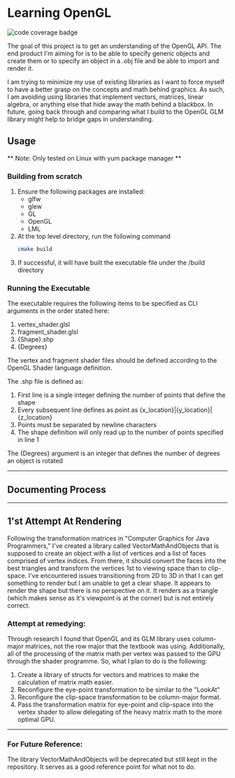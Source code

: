 # Learning OpenGL
![code coverage badge](https://github.com/PickleMustard/LearningOpenGL/actions/workflows/ci.yaml/badge.svg)

The goal of this project is to get an understanding of the OpenGL API. The end product I'm aiming for is to be able to specify generic objects
and create them or to specify an object in a .obj file and be able to import and render it.

I am trying to minimize my use of existing libraries as I want to force myself to have a better grasp on the concepts and math behind graphics.
As such, I am avoiding using libraries that implement vectors, matrices, linear algebra, or anything else that hide away the math behind a blackbox.
In future, going back through and comparing what I build to the OpenGL GLM library might help to bridge gaps in understanding.

## Usage
** Note: Only tested on Linux with yum package manager **
### Building from scratch
1. Ensure the following packages are installed:
    - glfw
    - glew
    - GL
    - OpenGL
    - LML
2. At the top level directory, run the following command
    ```bash
    cmake build
    ```
3. If successful, it will have built the executable file under the /build directory

### Running the Executable
The executable requires the following items to be specified as CLI arguments in the order stated here:
1. vertex_shader.glsl
2. fragment_shader.glsl
3. {Shape}.shp
4. {Degrees}

The vertex and fragment shader files should be defined according to the OpenGL Shader language definition.

The .shp file is defined as:
1. First line is a single integer defining the number of points that define the shape
2. Every subsequent line defines as point as {x_location}|{y_location}|{z_location}
3. Points must be separated by newline characters
4. The shape definition will only read up to the number of points specified in line 1

The {Degrees} argument is an integer that defines the number of degrees an object is rotated

---
## Documenting Process
---
## 1'st Attempt At Rendering
Following the transformation matrices in "Computer Graphics for Java Programmers," I've created a library called VectorMathAndObjects that is supposed to
create an object with a list of vertices and a list of faces comprised of vertex indices. From there, it should convert the faces into the best triangles
and transform the vertices 1st to viewing space than to clip-space. I've encountered issues transitioning from 2D to 3D in that I can get something to render
but I am unable to get a clear shape. It appears to render the shape but there is no perspective on it. It renders as a triangle (which makes sense as it's
viewpoint is at the corner) but is not entirely correct.

### Attempt at remedying:
Through research I found that OpenGL and its GLM library uses column-major matrices, not the row major that the textbook was using. Additionally,
all of the processing of the matrix math per vertex was passed to the GPU through the shader programme. So, what I plan to do is the following:
1. Create a library of structs for vectors and matrices to make the calculation of matrix math easier.
2. Reconfigure the eye-point transformation to be similar to the "LookAt"
3. Reconfigure the clip-space transformation to be column-major format.
4. Pass the transformation matrix for eye-point and clip-space into the vertex shader to allow delegating of the heavy matrix math to the more
optimal GPU.

---
### For Future Reference:
The library VectorMathAndObjects will be deprecated but still kept in the repository. It serves as a good reference point for what not to do.

